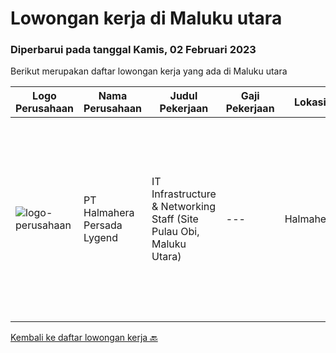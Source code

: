 
  # Lowongan kerja di Maluku utara

  ### Diperbarui pada tanggal Kamis, 02 Februari 2023

  Berikut merupakan daftar lowongan kerja yang ada di Maluku utara

  |Logo Perusahaan | Nama Perusahaan | Judul Pekerjaan | Gaji Pekerjaan | Lokasi | Deskripsi | Tanggal diunggah | Pranala |
  | -------------- | --------------- | --------------- | --------- | --------- | -------------- | ------- | ----------- |
  |![logo-perusahaan](https://i.ibb.co/sqvTCh9/112815900-stock-vector-no-image-available-icon-flat-vector.webp)|PT Halmahera Persada Lygend|IT Infrastructure & Networking Staff (Site Pulau Obi, Maluku Utara)|---|Halmahera|Job Description : Provide technical support to the development of the infrastructure systems and services Define, order, and monitor installation and...|Kamis, 12 Januari 2023|https://www.jobstreet.co.id/id/job/it-infrastructure-networking-staff-site-pulau-obi-maluku-utara-4179528?token=0~748b9a1b-b257-4869-82a3-dc4481472642&sectionRank=1&jobId=jobstreet-id-job-4179528|


  [Kembali ke daftar lowongan kerja 🔙](../README.md#daftar-lowongan-kerja)
  